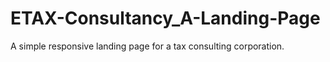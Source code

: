 # ETAX-Consultancy_A-Landing-Page
A simple responsive landing page for a tax consulting corporation.

